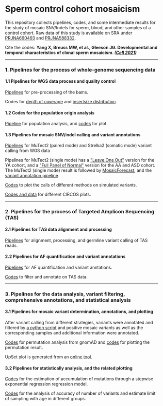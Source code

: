 # Sperm control cohort mosaicism

This repository collects pipelines, codes, and some intermediate results for the study of mosaic SNV/Indels for sperm, blood, and other samples of a control cohort. Raw data of this study is available on SRA under [PRJNA660493](https://www.ncbi.nlm.nih.gov/bioproject/PRJNA660493/) and [PRJNA588332](https://www.ncbi.nlm.nih.gov/bioproject/PRJNA588332/).

Cite the codes: <b>Yang X, Breuss MW, et al., Gleeson JG. Developmental and temporal characteristics of clonal sperm mosaicism. <i>([Cell 2021](http://www.doi.org/10.1016/j.cell.2021.07.024))</i></b>

-----------------------------------

### 1. Pipelines for the process of whole-genome sequencing data

#### 1.1 Pipelines for WGS data process and quality control

[Pipelines](https://github.com/shishenyxx/Sperm_control_cohort_mosaicism/tree/master/Pipelines/Preprocessing) for pre-processing of the bams.

Codes for [depth of coverage](https://github.com/shishenyxx/Sperm_control_cohort_mosaicism/blob/master/Plot/QC/Depth_of_coverage.r) and [insertsize distribution](https://github.com/shishenyxx/Sperm_control_cohort_mosaicism/blob/master/Plot/QC/Insert_size.r).

#### 1.2 Codes for the population origin analysis

[Pipeline](https://github.com/shishenyxx/Sperm_control_cohort_mosaicism/blob/master/Plot/Population_analysis/Whole_genome_variant_extraction_and_PCA.sh) for population analysis, and [codes](https://github.com/shishenyxx/Sperm_control_cohort_mosaicism/blob/master/Plot/Population_analysis/Plot_PCA.r) for plot.

#### 1.3 Pipelines for mosaic SNV/indel calling and variant annotations

[Pipelines](https://github.com/shishenyxx/Adult_brain_somatic_mosaicism/tree/master/pipelines/WGS_SNV_indel_calling_pipeline/Mutect2_PM_Strelka2) for MuTect2 (paired mode) and Strelka2 (somatic mode) variant calling from WGS data

Pipelines for MuTect2 (single mode) has a ["Leave One Out"](https://github.com/shishenyxx/Sperm_control_cohort_mosaicism/tree/master/Pipelines/Mosaic_Calls/Mutect2_single_mode/leave_one_out) version for the YA cohort, and a ["Full Panel of Normal"](https://github.com/shishenyxx/Adult_brain_somatic_mosaicism/tree/master/pipelines/WGS_SNV_indel_calling_pipeline/Mutect2_single_mode) version for the AA and ASD cohort. The MuTect2 (single mode) result is followed by [MosaicForecast](https://github.com/shishenyxx/Adult_brain_somatic_mosaicism/tree/master/pipelines/WGS_SNV_indel_calling_pipeline/MosaicForecast_pipeline), and the [variant annotation pipeline](https://github.com/shishenyxx/PASM/tree/master/Snakemake_pipeline).

[Codes](https://github.com/shishenyxx/Sperm_control_cohort_mosaicism/blob/master/Plot/QC/Simulated_variants.r) to plot the calls of different methods on simulated variants.

[Codes and data](https://github.com/shishenyxx/Sperm_control_cohort_mosaicism/tree/master/Plot/Circos) for different CIRCOS plots.

-----------------------------------

### 2. Pipelines for the process of Targeted Amplicon Sequencing (TAS)
#### 2.1 Pipelines for TAS data alignment and processing

[Pipelines](https://github.com/shishenyxx/Adult_brain_somatic_mosaicism/tree/master/pipelines/MPAS_and_snMPAS_processing_pipeline) for alignment, processing, and germline variant calling of TAS reads.

#### 2.2 Pipelines for AF quantification and variant annotations

[Pipelines](https://github.com/shishenyxx/PASM/tree/master/Snakemake_pipeline) for AF quantification and variant anntations.

[Codes](https://github.com/shishenyxx/Sperm_control_cohort_mosaicism/blob/master/Pipelines/cc_validation_table_sperm_abc_saliva_blood.py) to filter and annotate on TAS data.

-----------------------------------

### 3. Pipelines for the data analysis, variant filtering, comprehensive annotations, and statistical analysis
#### 3.1 Pipelines for mosaic variant determination, annotations, and plotting

After variant calling from different strategies, variants were annotated and filtered by [a python script](https://github.com/shishenyxx/Sperm_control_cohort_mosaicism/blob/master/Pipelines/Mosaic_Calls/control_cohort_complete_from_variant_table_MSMF03.py) and positive mosaic variants as well as the corresponding samples and additional information were annotated.

[Codes](https://github.com/shishenyxx/Adult_brain_somatic_mosaicism/tree/master/permutation) for permutation analysis from gnomAD and [codes](https://github.com/shishenyxx/Sperm_control_cohort_mosaicism/tree/master/Plot/cc_annotation_counts02.py) for plotting the permutation result.

UpSet plot is generated from an [online tool](https://vcg.github.io/upset/).

#### 3.2 Pipelines for statistically analysis, and the related plotting

[Codes](https://github.com/shishenyxx/Sperm_control_cohort_mosaicism/blob/master/Mutation_accumulation_model/fit_afs.py) for the estimation of accumulation of mutations through a stepwise exponential regression regression model.

[Codes](https://github.com/shishenyxx/Sperm_control_cohort_mosaicism/blob/master/Plot/Analysis_of_validation_rates.r) for the analysis of accuracy of number of variants and estimate limit of sampling with age in different groups. 

